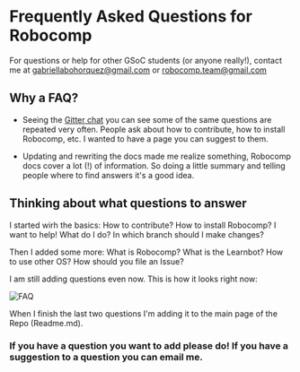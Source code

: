 # Frequently Asked Questions for Robocomp

For questions or help for other GSoC students (or anyone really!), contact me at gabriellabohorquez@gmail.com or robocomp.team@gmail.com

## Why a FAQ?

- Seeing the [Gitter chat](https://gitter.im/robocomp/robocomp/robocomp-gsoc) you can see some of the same questions are repeated very often. People ask about how to contribute, how to install Robocomp, etc. I wanted to have a page you can suggest to them.

- Updating and rewriting the docs made me realize something, Robocomp docs cover a lot (!) of information. So doing a little summary and telling people where to find answers it's a good idea.

## Thinking about what questions to answer

I started wirh the basics: How to contribute? How to install Robocomp? I want to help! What do I do? In which branch should I make changes?

Then I added some more: What is Robocomp? What is the Learnbot? How to use other OS? How should you file an Issue?

I am still adding questions even now. This is how it looks right now:

![FAQ](https://i.imgur.com/iwM6yOg.png)

When I finish the last two questions I'm adding it to the main page of the Repo (Readme.md).

### If you have a question you want to add please do! If you have a suggestion to a question you can email me.


